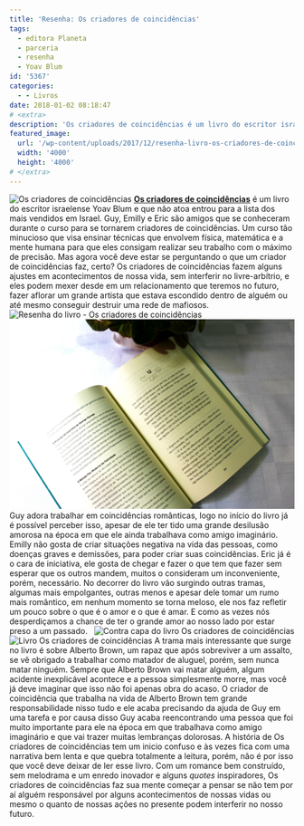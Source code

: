 ```yaml
---
title: 'Resenha: Os criadores de coincidências'
tags:
  - editora Planeta
  - parceria
  - resenha
  - Yoav Blum
id: '5367'
categories:
  - - Livros
date: 2018-01-02 08:18:47
# <extra>
description: 'Os criadores de coincidências é um livro do escritor israelense Yoav Blum e que não atoa entrou para a lista dos mais vendidos em Israel. Guy, Emilly e Eric são amigos que se conheceram durante o curso para se tornarem criadores de coincidências. Um curso tão minucioso que visa ensinar técnicas que envolvem física, matemática e a mente humana para que eles consigam realizar seu trabalho com o máximo de precisão. Mas agora você deve estar se perguntando o que um criador de coincidências faz, certo? Os criadores de coincidências fazem alguns ajustes em acontecimentos de nossa vida, sem interferir no livre-arbítrio, e eles podem mexer desde em um relacionamento que teremos no futuro, fazer aflorar um grande artista que estava escondido dentro de alguém ou até mesmo conseguir destruir uma rede de mafiosos. Guy adora trabalhar em coincidências românticas, &hellip;'
featured_image: 
  url: '/wp-content/uploads/2017/12/resenha-livro-os-criadores-de-coincidências.jpg'
  width: '4000'
  height: '4000'
# </extra>
---
```


![Os criadores de coincidências](/wp-content/uploads/2017/12/resenha-livro-os-criadores-de-coincidências.jpg) [**Os criadores de coincidências**](https://www.planetadelivros.com.br/livro-os-criadores-de-coincidencias/254874) é um livro do escritor israelense Yoav Blum e que não atoa entrou para a lista dos mais vendidos em Israel. Guy, Emilly e Eric são amigos que se conheceram durante o curso para se tornarem criadores de coincidências. Um curso tão minucioso que visa ensinar técnicas que envolvem física, matemática e a mente humana para que eles consigam realizar seu trabalho com o máximo de precisão. Mas agora você deve estar se perguntando o que um criador de coincidências faz, certo? Os criadores de coincidências fazem alguns ajustes em acontecimentos de nossa vida, sem interferir no livre-arbítrio, e eles podem mexer desde em um relacionamento que teremos no futuro, fazer aflorar um grande artista que estava escondido dentro de alguém ou até mesmo conseguir destruir uma rede de mafiosos. ![Resenha do livro - Os criadores de coincidências](/wp-content/uploads/2017/12/lombada-livro-os-criadores-de-coincidências.jpg) ![Livro Os criadores de coincidências](/wp-content/uploads/2017/12/páginas-do-livro-os-criadores-de-coincidências.jpg) Guy adora trabalhar em coincidências românticas, logo no início do livro já é possível perceber isso, apesar de ele ter tido uma grande desilusão amorosa na época em que ele ainda trabalhava como amigo imaginário. Emilly não gosta de criar situações negativa na vida das pessoas, como doenças graves e demissões, para poder criar suas coincidências. Eric já é o cara de iniciativa, ele gosta de chegar e fazer o que tem que fazer sem esperar que os outros mandem, muitos o consideram um inconveniente, porém, necessário.  No decorrer do livro vão surgindo outras tramas, algumas mais empolgantes, outras menos e apesar dele tomar um rumo mais romântico, em nenhum momento se torna meloso, ele nos faz refletir um pouco sobre o que é o amor e o que é amar. E como as vezes nós desperdiçamos a chance de ter o grande amor ao nosso lado por estar preso a um passado.   ![Contra capa do livro Os criadores de coincidências](/wp-content/uploads/2017/12/contra-capa-livro-os-criadores-de-coindicidências.jpg) ![Livro Os criadores de coincidências](/wp-content/uploads/2017/12/resumo-livro-os-criadores-de-coincidências.jpg) A trama mais interessante que surge no livro é sobre Alberto Brown, um rapaz que após sobreviver a um assalto, se vê obrigado a trabalhar como matador de aluguel, porém, sem nunca matar ninguém. Sempre que Alberto Brown vai matar alguém, algum acidente inexplicável acontece e a pessoa simplesmente morre, mas você já deve imaginar que isso não foi apenas obra do acaso. O criador de coincidência que trabalha na vida de Alberto Brown tem grande responsabilidade nisso tudo e ele acaba precisando da ajuda de Guy em uma tarefa e por causa disso Guy acaba reencontrando uma pessoa que foi muito importante para ele na época em que trabalhava como amigo imaginário e que vai trazer muitas lembranças dolorosas.  A história de Os criadores de coincidências tem um inicio confuso e às vezes fica com uma narrativa bem lenta e que quebra totalmente a leitura, porém, não é por isso que você deve deixar de ler esse livro. Com um romance bem construído, sem melodrama e um enredo inovador e alguns _quotes_ inspiradores, Os criadores de coincidências faz sua mente começar a pensar se não tem por aí alguém responsável por alguns acontecimentos de nossas vidas ou mesmo o quanto de nossas ações no presente podem interferir no nosso futuro.

